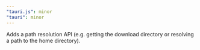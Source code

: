 ```yaml
---
"tauri.js": minor
"tauri": minor
---
```


Adds a path resolution API (e.g. getting the download directory or resolving a path to the home directory).
